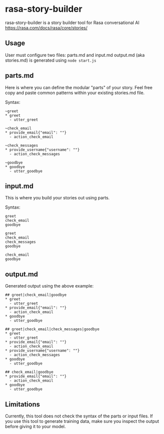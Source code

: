 # rasa-story-builder

rasa-story-builder is a story builder tool for Rasa conversational AI  
https://rasa.com/docs/rasa/core/stories/

## Usage

User must configure two files: parts.md and input.md
output.md (aka stories.md) is generated using `node start.js`

## parts.md

Here is where you can define the modular "parts" of your story.
Feel free copy and paste common patterns within your existing stories.md file.

Syntax:

```
~greet
* greet
  - utter_greet

~check_email
* provide_email{"email": ""}
  - action_check_email

~check_messages
* provide_username{"username": ""}
  - action_check_messages

~goodbye
* goodbye
  - utter_goodbye
```

## input.md

This is where you build your stories out using parts.

Syntax:

```
greet
check_email
goodbye

greet
check_email
check_messages
goodbye

check_email
goodbye
```

## output.md

Generated output using the above example:

```
## greet|check_email|goodbye
* greet
  - utter_greet
* provide_email{"email": ""}
  - action_check_email
* goodbye
  - utter_goodbye

## greet|check_email|check_messages|goodbye
* greet
  - utter_greet
* provide_email{"email": ""}
  - action_check_email
* provide_username{"username": ""}
  - action_check_messages
* goodbye
  - utter_goodbye

## check_email|goodbye
* provide_email{"email": ""}
  - action_check_email
* goodbye
  - utter_goodbye
```

## Limitations

Currently, this tool does not check the syntax of the parts or input files. If you use this tool to generate training data, make sure you inspect the output before giving it to your model.
